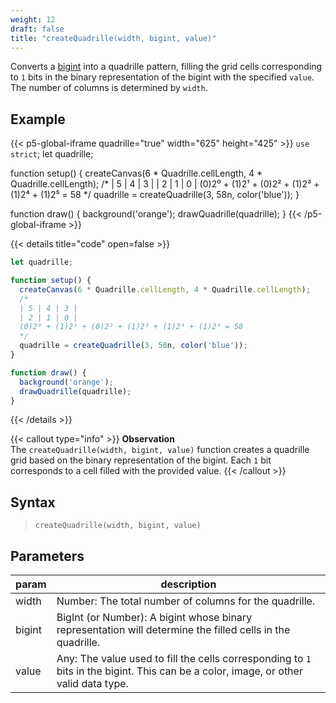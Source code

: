 ```yaml
---
weight: 12
draft: false
title: "createQuadrille(width, bigint, value)"
---
```


Converts a [bigint](https://www.w3schools.com/js/js_bigint.asp) into a quadrille pattern, filling the grid cells corresponding to `1` bits in the binary representation of the bigint with the specified `value`. The number of columns is determined by `width`.

## Example

{{< p5-global-iframe quadrille="true" width="625" height="425" >}}
`use strict`;
let quadrille;

function setup() {
  createCanvas(6 * Quadrille.cellLength, 4 * Quadrille.cellLength);
  /*
  | 5 | 4 | 3 |
  | 2 | 1 | 0 |
  (0)2⁰ + (1)2¹ + (0)2² + (1)2³ + (1)2⁴ + (1)2⁵ = 58
  */
  quadrille = createQuadrille(3, 58n, color('blue'));
}

function draw() {
  background('orange');
  drawQuadrille(quadrille);
}
{{< /p5-global-iframe >}}

{{< details title="code" open=false >}}
```js
let quadrille;

function setup() {
  createCanvas(6 * Quadrille.cellLength, 4 * Quadrille.cellLength);
  /*
  | 5 | 4 | 3 |
  | 2 | 1 | 0 |
  (0)2⁰ + (1)2¹ + (0)2² + (1)2³ + (1)2⁴ + (1)2⁵ = 58
  */
  quadrille = createQuadrille(3, 58n, color('blue'));
}

function draw() {
  background('orange');
  drawQuadrille(quadrille);
}
```
{{< /details >}}

{{< callout type="info" >}}
**Observation**\
The `createQuadrille(width, bigint, value)` function creates a quadrille grid based on the binary representation of the bigint. Each `1` bit corresponds to a cell filled with the provided value.
{{< /callout >}}

## Syntax

> `createQuadrille(width, bigint, value)`

## Parameters

| param  | description                                                                                               |
|--------|-----------------------------------------------------------------------------------------------------------|
| width  | Number: The total number of columns for the quadrille.                                                     |
| bigint | BigInt (or Number): A bigint whose binary representation will determine the filled cells in the quadrille. |
| value  | Any: The value used to fill the cells corresponding to `1` bits in the bigint. This can be a color, image, or other valid data type. |